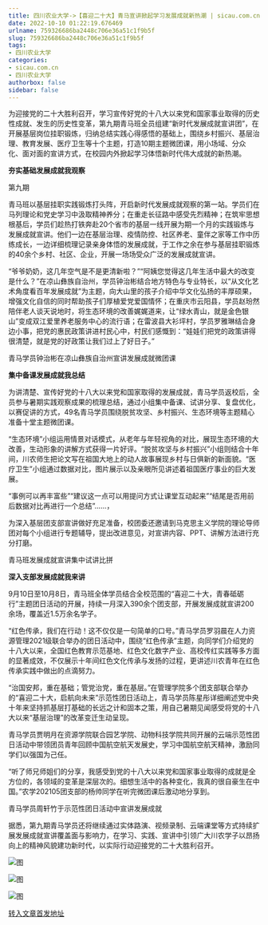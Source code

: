 ```yaml
---
title: 四川农业大学->【喜迎二十大】青马宣讲掀起学习发展成就新热潮 | sicau.com.cn
date: 2022-10-10 01:22:19.676469
urlname: 759326686ba2448c706e36a51c1f9b5f
slug: 759326686ba2448c706e36a51c1f9b5f
tags: 
- 四川农业大学
categories:
- sicau.com.cn
- 四川农业大学
authorbox: false
sidebar: false
---
```

为迎接党的二十大胜利召开，学习宣传好党的十八大以来党和国家事业取得的历史性成就、发生的历史性变革，第九期青马班全员组建“新时代发展成就宣讲团”，在开展基层岗位挂职锻炼，归纳总结实践心得感悟的基础上，围绕乡村振兴、基层治理、教育发展、医疗卫生等十个主题，打造10期主题微团课，用小场域、分众化、面对面的宣讲方式，在校园内外掀起学习体悟新时代伟大成就的新热潮。

**夯实基础发展成就我观察**

第九期
<!--more-->
青马班以基层挂职实践锻炼打头阵，开启新时代发展成就观察的第一站。学员们在马列理论和党史学习中汲取精神养分；在重走长征路中感受先烈精神；在筑牢思想根基后，学员们趁热打铁奔赴20个省市的基层一线开展为期一个月的实践锻炼与发展成就宣讲。他们一边在基层治理、疫情防控、社区养老、童伴之家等工作中历练成长，一边详细梳理记录亲身体悟的发展成就，于工作之余在参与基层挂职锻炼的40余个乡村、社区、企业，开展一场场受众广泛的发展成就宣讲。

“爷爷奶奶，这几年空气是不是更清新啦？”“阿姨您觉得这几年生活中最大的改变是什么？”在凉山彝族自治州，学员钟治彬结合地方特色与专业特长，以“从文化艺术角度看百年发展成就”为主题，向大山里的孩子介绍中华文化弘扬的丰厚硕果，增强文化自信的同时帮助孩子们厚植爱党爱国情怀；在重庆市云阳县，学员赵玢然陪伴老人谈天说地时，将生态环境的改善娓娓道来，让“绿水青山，就是金色银山”变成双江爱里养老服务中心的流行语；在雷波县大衫坪村，学员罗雅琳结合身边小事，把党的惠民政策讲进村民心中，村民们感慨到：“娃娃们把党的政策讲得很清楚，就是党的好政策让我们过上了好日子。”

青马学员钟治彬在凉山彝族自治州宣讲发展成就微团课

**集中备课发展成就我总结**

为讲清楚、宣传好党的十八大以来党和国家取得的发展成就，青马学员返校后，全员参与暑期实践观察成果的梳理总结，通过小组集中备课、试讲分享、复盘优化，以赛促讲的方式，49名青马学员围绕脱贫攻坚、乡村振兴、生态环境等主题精心准备十堂主题微团课。

“生态环境”小组运用情景对话模式，从老年与年轻视角的对比，展现生态环境的大改善，生动形象的讲解方式获得一片好评。“脱贫攻坚与乡村振兴”小组则结合十年间，川农师生把论文写在祖国大地上的动人故事展现乡村与日俱新的新面貌。“医疗卫生”小组通过数据对比，图片展示以及亲眼所见讲述着祖国医疗事业的巨大发展。

“事例可以再丰富些”“建议这一点可以用提问方式让课堂互动起来”“结尾是否用前后数据对比再进行一个总结”……，

为深入基层团支部宣讲做好充足准备，校团委还邀请到马克思主义学院的理论导师团对每个小组进行专题辅导，提出改进意见，对宣讲内容、PPT、讲解方法进行充分打磨。

青马班发展成就宣讲集中试讲比拼

**深入支部发展成就我来讲**

9月10日至10月8日，青马班全体学员结合全校范围的“喜迎二十大，青春砥砺行”主题团日活动的开展，持续一月深入390余个团支部，开展发展成就宣讲200余场，覆盖近1.5万余名学子。

“红色传承，我们在行动！这不仅仅是一句简单的口号。”青马学员罗羽晨在人力资源管理2021级联合举办的团日活动中，围绕“红色传承”主题，向同学们介绍党的十八大以来，全国红色教育示范基地、红色文化数字产业、高校传红实践等多方面的显著成效，不仅展示十年间红色文化传承与发扬的过程，更讲述川农青年在红色传承实践中做出的点滴努力。

“治国安邦，重在基础；管党治党，重在基层。”在管理学院多个团支部联合举办的“喜迎二十大，启航向未来”示范性团日活动上，青马学员陈星彤详细阐述党中央十年来坚持抓基层打基础的长远之计和固本之策，用自己暑期见闻感受将党的十八大以来“基层治理”的改革变迁生动呈现。

青马学员贾明月在资源学院联合园艺学院、动物科技学院共同开展的云端示范性团日活动中带领团员青年回顾中国航空航天发展史，学习中国航空航天精神，激励同学们以强国为己任。

“听了师兄师姐们的分享，我感受到党的十八大以来党和国家事业取得的成就是全方位的，各领域的变革是深层次的。细想生活中的各种变化，我真的很自豪生在中国。”农学202105团支部的杨帅同学在听完微团课后激动地分享到。

青马学员周轩竹于示范性团日活动中宣讲发展成就

据悉，第九期青马学员还将继续通过实体路演、视频录制、云端课堂等方式持续扩展发展成就宣讲覆盖面与影响力，在学习、实践、宣讲中引领广大川农学子以昂扬向上的精神风貌建功新时代，以实际行动迎接党的二十大胜利召开。

![图](https://news.sicau.edu.cn/__local/5/3E/B3/AE889ED579234DCC997693ED4DF_EA330F9D_274E3.jpg)

![图](https://news.sicau.edu.cn/__local/0/7F/BA/3781389C004E116B56A0C3008CD_6AC7BB96_17E14.jpg)

![图](https://news.sicau.edu.cn/__local/A/42/45/1CA614E539853A3B001C8973F5F_391E23FF_1DDB4.jpg)

[转入文章首发地址](https://news.sicau.edu.cn/info/1078/69743.htm)